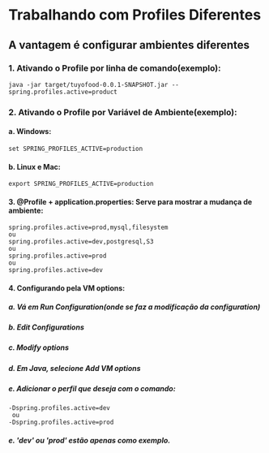 # Trabalhando com Profiles Diferentes
## A vantagem é configurar ambientes diferentes
### 1. Ativando o Profile por linha de comando(exemplo):
````
java -jar target/tuyofood-0.0.1-SNAPSHOT.jar --spring.profiles.active=product
````
### 2. Ativando o Profile por Variável de Ambiente(exemplo):
#### a. Windows:
````
set SPRING_PROFILES_ACTIVE=production
````
#### b. Linux e Mac:
````
export SPRING_PROFILES_ACTIVE=production
````
#### 3. @Profile + application.properties: Serve para mostrar a mudança de ambiente:
````
spring.profiles.active=prod,mysql,filesystem
ou
spring.profiles.active=dev,postgresql,S3
ou
spring.profiles.active=prod
ou
spring.profiles.active=dev
````
#### 4. Configurando pela VM options:
##### a. Vá em Run Configuration(onde se faz a modificação da configuration)
##### b. Edit Configurations
##### c. Modify options
##### d. Em Java, selecione Add VM options
##### e. Adicionar o perfil que deseja com o comando:
````
-Dspring.profiles.active=dev
 ou 
-Dspring.profiles.active=prod
````
##### e. 'dev' ou 'prod' estão apenas como exemplo.
